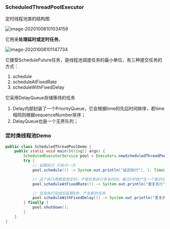 ### ScheduledThreadPoolExecutor

定时线程池类的结构图

![image-20201008101034159](https://cdn.jsdelivr.net/gh/joelovealonge/noteimgs/image-20201008101034159.png)

它用来**处理延时或定时任务**。

![image-20201008101147734](https://cdn.jsdelivr.net/gh/joelovealonge/noteimgs/image-20201008101147734.png)

它接受ScheduleFuture任务，是线程池调度任务的最小单位，有三种提交任务的方式：

1. schedule
2. scheduleAtFixedRate
3. scheduleWithFixedDelay

它采用DelayQueue存储等待的任务

1. Delay内部封装了一个PriorityQueue，它会根据time的先后时间排序，若time相同则根据sequenceNumber排序；
2. DelayQueue也是一个无界队列；



### 定时类线程池Demo

```java
public class ScheduledThreadPoolDemo {
    public static void main(String[] args) {
        ScheduledExecutorService pool = Executors.newScheduledThreadPool(1);
        try {
            // 延期执行 只执行一次
            pool.schedule(() -> System.out.println("延迟执行"), 1, TimeUnit.SECONDS);

            // 这个执行周期是固定的，不管任务执行多长时间，每过3秒就产生一个新的任务
            pool.scheduleAtFixedRate(() -> System.out.println("重复执行"),1, 3, TimeUnit.SECONDS);

            // 任务执行完成后延期3秒，产生新的任务
            pool.scheduleWithFixedDelay(() -> System.out.println("重复执行delay"),1, 3, TimeUnit.SECONDS);
        } finally {
            pool.shutdown();
        }
    }
}
```

